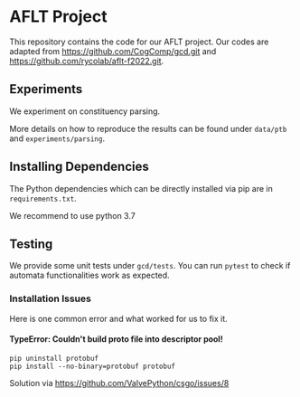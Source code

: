 # AFLT Project
This repository contains the code for our AFLT project. Our codes are adapted from https://github.com/CogComp/gcd.git and https://github.com/rycolab/aflt-f2022.git.

## Experiments
We experiment on constituency parsing.

More details on how to reproduce the results can be found under `data/ptb` and `experiments/parsing`.

## Installing Dependencies
The Python dependencies which can be directly installed via pip are in `requirements.txt`.

We recommend to use python 3.7

## Testing
We provide some unit tests under `gcd/tests`. You can run `pytest` to check if automata functionalities work as expected.

### Installation Issues
Here is one common error and what worked for us to fix it.

#### TypeError: Couldn't build proto file into descriptor pool!
```
pip uninstall protobuf
pip install --no-binary=protobuf protobuf
```
Solution via https://github.com/ValvePython/csgo/issues/8